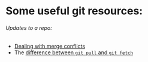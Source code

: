 # Some useful git resources:

###### Updates to a repo:  
* [Dealing with merge conflicts](https://www.git-tower.com/learn/git/ebook/en/command-line/advanced-topics/merge-conflicts)  
* The [difference between `git pull` and `git fetch`](https://www.git-tower.com/learn/git/faq/difference-between-git-fetch-git-pull)  

